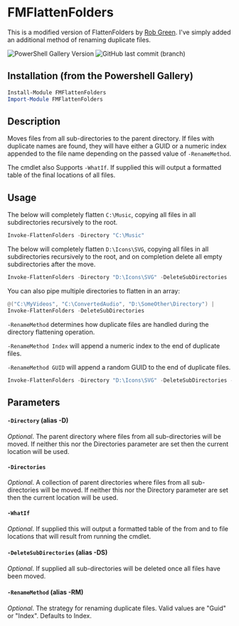 # FMFlattenFolders

This is a modified version of FlattenFolders by [Rob Green](https://github.com/trossr32/ps-flatten-folders). I've simply added an additional method of renaming duplicate files.

<img alt="PowerShell Gallery Version" src="https://img.shields.io/powershellgallery/v/FMFlattenFolders?link=https%3A%2F%2Fwww.powershellgallery.com%2Fpackages%2FFMFlattenFolders%2F2.0.2">
<img alt="GitHub last commit (branch)" src="https://img.shields.io/github/last-commit/futuremotiondev/FMFlattenFolders/main?link=https%3A%2F%2Fgithub.com%2Ffuturemotiondev%2FFMFlattenFolders&link=https%3A%2F%2Fgithub.com%2Ffuturemotiondev%2FFMFlattenFolders">




## Installation (from the Powershell Gallery)

```powershell
Install-Module FMFlattenFolders
Import-Module FMFlattenFolders
```

## Description

Moves files from all sub-directories to the parent directory. If files with duplicate names are found, they will have either a GUID or a numeric index appended to the file name depending on the passed value of `-RenameMethod`.

The cmdlet also Supports `-WhatIf`. If supplied this will output a formatted table of the final locations of all files.

## Usage

The below will completely flatten `C:\Music`, copying all files in all subdirectories recursively to the root.

```powershell
Invoke-FlattenFolders -Directory "C:\Music"
```

The below will completely flatten `D:\Icons\SVG`, copying all files in all subdirectories recursively to the root, and on completion delete all empty subdirectories after the move.

```powershell
Invoke-FlattenFolders -Directory "D:\Icons\SVG" -DeleteSubDirectories
```

You can also pipe multiple directories to flatten in an array:

```powershell
@("C:\MyVideos", "C:\ConvertedAudio", "D:\SomeOther\Directory") |
Invoke-FlattenFolders -DeleteSubDirectories
```

`-RenameMethod` determines how duplicate files are handled during the directory flattening operation.

`-RenameMethod Index` will append a numeric index to the end of duplicate files.

`-RenameMethod GUID` will append a random GUID to the end of duplicate files.

```powershell
Invoke-FlattenFolders -Directory "D:\Icons\SVG" -DeleteSubDirectories -RenameMethod Index
```

## Parameters

#### `-Directory` (alias -D)
*Optional*. The parent directory where files from all sub-directories will be moved. If neither this nor the Directories parameter are set then the current location will be used.

#### `-Directories`
*Optional*. A collection of parent directories where files from all sub-directories will be moved. If neither this nor the Directory parameter are set then the current location will be used.

#### `-WhatIf`
*Optional*. If supplied this will output a formatted table of the from and to file locations that will result from running the cmdlet.

#### `-DeleteSubDirectories` (alias -DS)
*Optional*. If supplied all sub-directories will be deleted once all files have been moved.

#### `-RenameMethod` (alias -RM)
*Optional*. The strategy for renaming duplicate files. Valid values are "Guid" or "Index". Defaults to Index.


